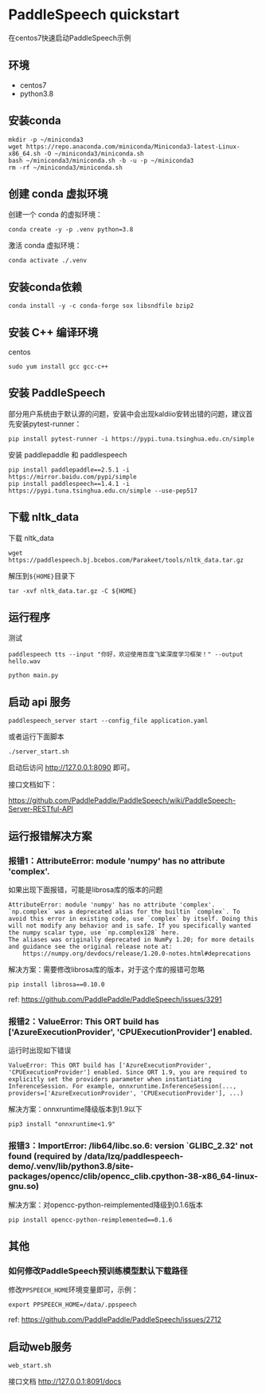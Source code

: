 # PaddleSpeech quickstart

在centos7快速启动PaddleSpeech示例

## 环境

- centos7
- python3.8

## 安装conda

```
mkdir -p ~/miniconda3
wget https://repo.anaconda.com/miniconda/Miniconda3-latest-Linux-x86_64.sh -O ~/miniconda3/miniconda.sh
bash ~/miniconda3/miniconda.sh -b -u -p ~/miniconda3
rm -rf ~/miniconda3/miniconda.sh
```

## 创建 conda 虚拟环境

创建一个 conda 的虚拟环境：

```
conda create -y -p .venv python=3.8
```

激活 conda 虚拟环境：

```
conda activate ./.venv
```

## 安装conda依赖

```
conda install -y -c conda-forge sox libsndfile bzip2
```

## 安装 C++ 编译环境

centos

```
sudo yum install gcc gcc-c++
```


## 安装 PaddleSpeech

部分用户系统由于默认源的问题，安装中会出现kaldiio安转出错的问题，建议首先安装pytest-runner：

```
pip install pytest-runner -i https://pypi.tuna.tsinghua.edu.cn/simple 
```

安装 paddlepaddle 和 paddlespeech

```
pip install paddlepaddle==2.5.1 -i https://mirror.baidu.com/pypi/simple
pip install paddlespeech==1.4.1 -i https://pypi.tuna.tsinghua.edu.cn/simple --use-pep517
```

## 下载 nltk_data

下载 nltk_data

```
wget https://paddlespeech.bj.bcebos.com/Parakeet/tools/nltk_data.tar.gz
```

解压到`${HOME}`目录下

```
tar -xvf nltk_data.tar.gz -C ${HOME}
```

## 运行程序

测试

```
paddlespeech tts --input "你好，欢迎使用百度飞桨深度学习框架！" --output hello.wav
```

```
python main.py
```

## 启动 api 服务

```
paddlespeech_server start --config_file application.yaml
```

或者运行下面脚本

```
./server_start.sh
```

启动后访问 http://127.0.0.1:8090 即可。

接口文档如下：

https://github.com/PaddlePaddle/PaddleSpeech/wiki/PaddleSpeech-Server-RESTful-API


## 运行报错解决方案

### 报错1：AttributeError: module 'numpy' has no attribute 'complex'.

如果出现下面报错，可能是librosa库的版本的问题

```
AttributeError: module 'numpy' has no attribute 'complex'.
`np.complex` was a deprecated alias for the builtin `complex`. To avoid this error in existing code, use `complex` by itself. Doing this will not modify any behavior and is safe. If you specifically wanted the numpy scalar type, use `np.complex128` here.
The aliases was originally deprecated in NumPy 1.20; for more details and guidance see the original release note at:
    https://numpy.org/devdocs/release/1.20.0-notes.html#deprecations
```

解决方案：需要修改librosa库的版本，对于这个库的报错可忽略

```
pip install librosa==0.10.0
```

ref: https://github.com/PaddlePaddle/PaddleSpeech/issues/3291


### 报错2：ValueError: This ORT build has ['AzureExecutionProvider', 'CPUExecutionProvider'] enabled.

运行时出现如下错误

```
ValueError: This ORT build has ['AzureExecutionProvider', 'CPUExecutionProvider'] enabled. Since ORT 1.9, you are required to explicitly set the providers parameter when instantiating InferenceSession. For example, onnxruntime.InferenceSession(..., providers=['AzureExecutionProvider', 'CPUExecutionProvider'], ...)
```

解决方案：onnxruntime降级版本到1.9以下

```
pip3 install "onnxruntime<1.9"
```

### 报错3：ImportError: /lib64/libc.so.6: version `GLIBC_2.32' not found (required by /data/lzq/paddlespeech-demo/.venv/lib/python3.8/site-packages/opencc/clib/opencc_clib.cpython-38-x86_64-linux-gnu.so)

解决方案：对opencc-python-reimplemented降级到0.1.6版本

```
pip install opencc-python-reimplemented==0.1.6
```

## 其他

### 如何修改PaddleSpeech预训练模型默认下载路径

修改`PPSPEECH_HOME`环境变量即可，示例：

```
export PPSPEECH_HOME=/data/.ppspeech
```

ref: https://github.com/PaddlePaddle/PaddleSpeech/issues/2712

## 启动web服务


```
web_start.sh
```

接口文档 http://127.0.0.1:8091/docs
